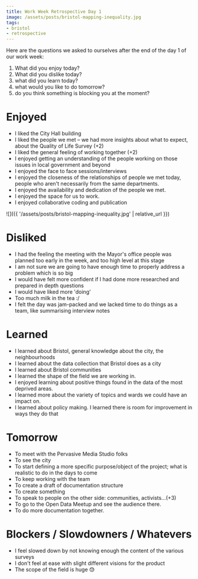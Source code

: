 ```yaml
---
title: Work Week Retrospective Day 1
image: /assets/posts/bristol-mapping-inequality.jpg
tags:
- bristol
- retrospective
---
```


Here are the questions we asked to ourselves after the end of the day 1 of our work week:

1. What did you enjoy today?
2. What did you dislike today?
3. what did you learn today?
4. what would you like to do tomorrow?
5. do you think something is blocking you at the moment?

# Enjoyed

* I liked the City Hall building
* I liked the people we met – we had more insights about what to expect, about the Quality of Life Survey (+2)
* I liked the general feeling of working together (+2)
* I enjoyed getting an understanding of the people working on those issues in local government and beyond
* I enjoyed the face to face sessions/interviews
* I enjoyed the closeness of the relationships of people we met today, people who aren't necessarily from the same departments.
* I enjoyed the availability and dedication of the people we met.
* I enjoyed the space for us to work.
* I enjoyed collaborative coding and publication

![]({{ '/assets/posts/bristol-mapping-inequality.jpg' | relative_url }})

# Disliked

* I had the feeling the meeting with the Mayor's office people was planned too early in the week, and too high level at this stage
* I am not sure we are going to have enough time to properly address a problem which is so big
* I would have felt more confident if I had done more researched and prepared in depth questions
* I would have liked more 'doing'
* Too much milk in the tea :/
* I felt the day was jam-packed and we lacked time to do things as a team, like summarising interview notes

# Learned

* I learned about Bristol, general knowledge about the city, the neighbourhoods
* I learned about the data collection that Bristol does as a city
* I learned about Bristol communities
* I learned the shape of the field we are working in.
* I enjoyed learning about positive things found in the data of the most deprived areas.
* I learned more about the variety of topics and wards we could have an impact on.
* I learned about policy making. I learned there is room for improvement in ways they do that

# Tomorrow

* To meet with the Pervasive Media Studio folks
* To see the city
* To start defining a more specific purpose/object of the project; what is realistic to do in the days to come
* To keep working with the team
* To create a draft of documentation structure
* To create something
* To speak to people on the other side: communities, activists...(+3)
* To go to the Open Data Meetup and see the audience there.
* To do more documentation together.

# Blockers / Slowdowners / Whatevers

* I feel slowed down by not knowing enough the content of the various surveys
* I don't feel at ease with slight different visions for the product
* The scope of the field is huge 😓
